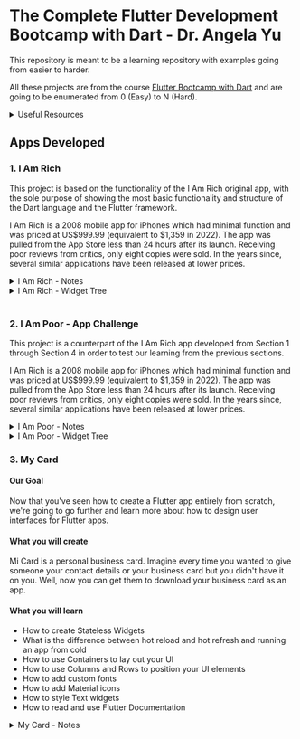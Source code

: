 # The Complete Flutter Development Bootcamp with Dart - Dr. Angela Yu

This repository is meant to be a learning repository with examples going from easier to harder.

All these projects are from the course <a href="https://www.udemy.com/course/flutter-bootcamp-with-dart/">Flutter Bootcamp with Dart</a> and are going to be enumerated from 0 (Easy) to N (Hard).

<details>
  <summary>Useful Resources</summary>
   
   1. <a href="https://icons8.com/">Iconos8</a>
   2. <a href="https://www.vecteezy.com/">Vecteezy</a>
   3. <a href="https://www.canva.com/">Canva</a>
</details>

## Apps Developed
### 1. I Am Rich
This project is based on the functionality of the I Am Rich original app, with the sole purpose of showing the most basic functionality and structure of the Dart language and the Flutter framework.

I Am Rich is a 2008 mobile app for iPhones which had minimal function and was priced at US$999.99 (equivalent to $1,359 in 2022). The app was pulled from the App Store less than 24 hours after its launch. Receiving poor reviews from critics, only eight copies were sold. In the years since, several similar applications have been released at lower prices.

<details>
  <summary>I Am Rich - Notes</summary>
  
  #### 24. Creating a New Flutter Project from Scratch
  1. <a class="documentation" href="https://api.flutter.dev/flutter/material/MaterialApp-class.html">MaterialApp()</a>
  2. <a class="documentation" href="https://api.flutter.dev/flutter/widgets/Center-class.html">Center()</a>
     * child: <a class="documentation" href="https://api.flutter.dev/flutter/widgets/Text-class.html">Text()</a>

  Code Added/Modified
  ```
    void main() {
        runApp(
            const MaterialApp(
                home: Center(
                child: Text('Hello World'),
                ),
            ),
        );
    }
  ```

  #### 26. Scaffolding a Flutter App
  1. <a href="https://api.flutter.dev/flutter/material/Scaffold-class.html">Scaffold()</a>
     * <a href="https://api.flutter.dev/flutter/material/AppBar-class.html">AppBar()</a>
         * title: Center(child: Text())
         * backgroundColor: <a href="https://api.flutter.dev/flutter/material/Colors-class.html">Colors</a>
     * body: <a href="https://api.flutter.dev/flutter/widgets/Image-class.html">Image()</a>
         * image: NetworkImage('url')
     * backgroundColor: Colors.blueGrey[200]

  Code Added/Modified
  ```
    void main() {
        runApp(
            MaterialApp(
                home: Scaffold(
                    appBar: AppBar(
                    title: Center(
                        child: Text("I Am Rich"),
                    ),
                    backgroundColor: Colors.blueGrey[900],
                    ),
                    body: Center(
                        child: Image(
                            image: NetworkImage(
                                'https://camo.githubusercontent.com/dc130e15e764a2ce83daf7503c9b73e5ee349259ceb82b4a0f393339289f8564/68747470733a2f2f63646e2d696d616765732d312e6d656469756d2e636f6d2f6d61782f313230302f312a352d616f4b3849426d58766535776842514d393047412e706e67'))),
                    backgroundColor: Colors.blueGrey[200],
                ),
            ),
        );
    }
  ```

  #### 27. Working with Assets in Flutter & the Pubspec file
  1. Image()
     * AssetImage('images/diamond.png'),
  * Notes:
     * To add images to the project you have to modify the pubspec.yaml by adding an <i>assets</i> section as a child of the flutter section

  #### Section 4: Running Your App on a Physical Device
  1. Enable Developer Mode
     * Settings > Search for Build number
     * Tap the Build Number until you get the pop up saying that you're now a developer
  2. Go to Developer options and enable USB Debugging
  3. Connect the Phone with USB
  4. Trust Your Computer if Prompted
  5. Run App in your Phone

  * Notes:
     * If needed you can check -> <a href="https://blog.londonappbrewery.com/troubleshooting-android-device-testing-on-windows-a2b5d779df08">Troubleshooting Android Device Testing</a>
     * Troubleshooting MIUI 9 and above
         1. Settings -> Additional Settings -> Developer options ->
         2. Turn off "MIUI optimization" and Restart
         3. Turn On "USB Debugging"
         4. Turn On "Install via USB"
         5. MTP(Media Transfer Protocol) is the default mode.
         6. Works even in MTP in some cases
         7. Set USB Configuration to Charging

</details>
<details>
  <summary>I Am Rich - Widget Tree</summary>
  <img src="./general_resources/i_am_rich_widget_tree.png" alt="Widget Tree - I Am Rich">

</details>

<br/>

### 2. I Am Poor - App Challenge
This project is a counterpart of the I Am Rich app developed from Section 1 through Section 4 in order to test our learning from the previous sections.

I Am Rich is a 2008 mobile app for iPhones which had minimal function and was priced at US$999.99 (equivalent to $1,359 in 2022). The app was pulled from the App Store less than 24 hours after its launch. Receiving poor reviews from critics, only eight copies were sold. In the years since, several similar applications have been released at lower prices.

<details>
  <summary>I Am Poor - Notes</summary>
  
  #### Section 5: I Am Poor - App Challenge
  Using what you have learnt from the I Am Rich app, you'll be building a simple Flutter app from scratch. If you head over to this link, you can download the Widget tree structure:

  <a href="https://drive.google.com/uc?export=download&id=1DcvqcMiRD9GA9Cci9akfSMDfPd9Nrn3e">Widget Tree Structure</a>

  Using the Widget tree structure, create an app called I Am Poor, using everything you have learnt so far. Try to customise the app as much as you can to make it your own!

  You can use your own images, or simply find one from the internet.
</details>

<details>
  <summary>I Am Poor - Widget Tree</summary>
  <img src="./general_resources/i_am_poor_widget_tree.png" alt="Widget Tree - I Am Rich">

</details>


### 3. My Card

#### Our Goal
Now that you've seen how to create a Flutter app entirely from scratch, we're going to go further and learn more about how to design user interfaces for Flutter apps.

#### What you will create
Mi Card is a personal business card. Imagine every time you wanted to give someone your contact details or your business card but you didn't have it on you. Well, now you can get them to download your business card as an app.

#### What you will learn
* How to create Stateless Widgets
* What is the difference between hot reload and hot refresh and running an app from cold
* How to use Containers to lay out your UI
* How to use Columns and Rows to position your UI elements
* How to add custom fonts
* How to add Material icons
* How to style Text widgets
* How to read and use Flutter Documentation

<details>
  <summary>My Card - Notes</summary>
</details>